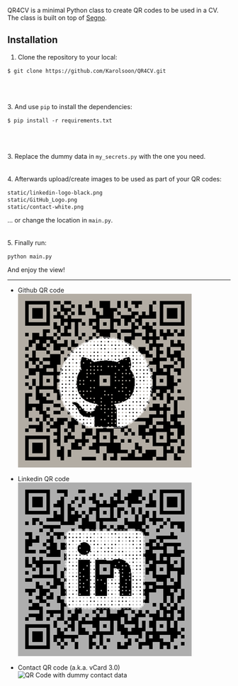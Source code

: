 QR4CV is a minimal Python class to create QR codes to be used in a CV. The class is built on top of [Segno](https://github.com/heuer/segno).

## Installation
1. Clone the repository to your local:
```
$ git clone https://github.com/Karolsoon/QR4CV.git
```
<br/><br/><br/>
3. And use `pip` to install the dependencies:
```
$ pip install -r requirements.txt
```
<br/><br/><br/>
3. Replace the dummy data in `my_secrets.py` with the one you need.
<br/><br/><br/>
4. Afterwards upload/create images to be used as part of your QR codes:
```
static/linkedin-logo-black.png
static/GitHub_Logo.png
static/contact-white.png
```

... or change the location in `main.py`.
<br/><br/><br/>
5. Finally run:
```
python main.py
```

And enjoy the view!

<hr>

- Github QR code
![QR Code with a link to my github page](example_output/github_qr.png)

- Linkedin QR code
![QR Code with a link to my linkedin page](example_output/linkedin_qr.png)

- Contact QR code (a.k.a. vCard 3.0)
![QR Code with dummy contact data](example_output/contactb_qr.png)
